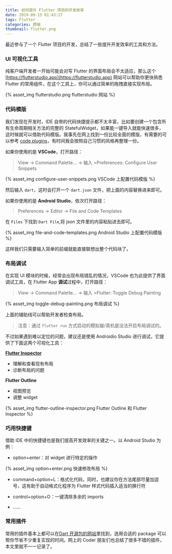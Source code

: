 ```yaml
---
title: 如何提升 Flutter 项目的开发效率
date: 2019-09-15 01:43:27
tags: Flutter
categories: 跨端
thumbnail: flutter.png
---
```


最近参与了一个 Flutter 项目的开发，总结了一些提升开发效率的工具和方法。

<!--more-->

### UI 可视化工具

纯客户端开发者一开始可能会对写 Flutter 的界面布局会不太适应，那么这个 [https://flutterstudio.app](https://flutterstudio.app) 网站可以帮助你更快熟悉 Flutter 的常用组件，在这个工具上，你可以通过简单的拖拽直接实现布局。

{% asset_img flutterstudio.png flutterstudio 网站 %}

### 代码模版

我们发现在开发时，IDE 自带的代码快捷提示都不太丰富，比如要创建一个包含所有生命周期相关方法的完整的 StatefulWidget，如果能一键导入就能快速很多，这时候就可以借助代码模版。我事先在网上找到一份比较全面的模版，有需要的可以参考 [code plugins](https://github.com/AweiLoveAndroid/Flutter-learning/blob/master/code_plugins/no_new_keywords/dart.json)，有时间我会按照自己习惯的风格再整理一份。

如果你使用的是 **VSCode**，打开路径：

> View → Command Palette... → 输入 >Preferences: Configure User Snippets

{% asset_img configure-user-snippets.png VSCode 上配置代码模版 %}

然后输入 `dart`，这时会打开一个 `dart.json` 文件，把上面的内容替换进来即可。

如果你使用的是 **Android Studio**，依次打开路径：

> Preferences → Editor → File and Code Templates

在 `Files` 下找到 `Dart File`,将 json 文件里的内容粘贴进去即可。

{% asset_img file-and-code-templates.png Android Studio 上配置代码模版 %}

这样我们只需要输入简单的前缀就能直接联想出整个代码块了。 

### 布局调试

在实现 UI 模块的时候，经常会出现布局错乱的情况，VSCode 也为此提供了界面调试工具，在 Flutter App **调试**过程中，打开路径：

> View → Command Palette... → 输入 >Flutter: Toggle Debug Painting

{% asset_img toggle-debug-painting.png 布局调试 %}

上面的辅助线可以帮助开发者检查布局。

> 注意：通过 `flutter run` 方式启动的模拟器/真机是没法开启布局调试的。

不过如果遇到难以定位的问题，建议还是使用 Androidio Studio 进行调试，它提供了下面这两个可视化工具：

[**Flutter Inspector**](https://flutterchina.club/inspector/)
  - 理解和查看现有布局
  - 诊断布局的问题

**Flutter Outline**
  - 视图预览
  - 调整 widget

{% asset_img flutter-outline-inspector.png Flutter Outline 和 Flutter Inspector %}

### 巧用快捷键

借助 IDE 中的快捷键也是我们提高开发效率的关键之一。以 Android Studio 为例：

- option+enter：对 widget 进行特定的操作

{% asset_img option+enter.png 快速修改布局 %}

- command+option+L：格式化代码，同时，也建议你在方法尾部尽量加逗号，这有助于自动格式化程序为 Flutter 样式代码插入适当的换行符

- control+option+O：一键清除多余的 imports

- ......

### 常用插件

常用的插件基本上都可以在[Dart 开源包的网站](https://pub.dartlang.org)里找到，选用合适的 package 可以帮你节省不少重复实现的时间。网上的 Coder 朋友们也总结了很多不错的插件，本文里就不一一记录了。

